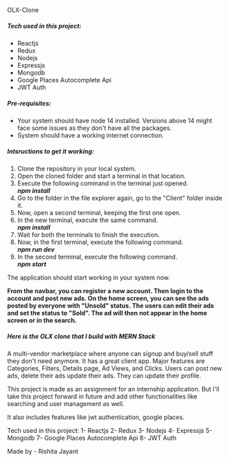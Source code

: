 OLX-Clone

<h5>Tech used in this project:</h5>
<ul>
<li>Reactjs</li>
<li>Redux</li>
<li>Nodejs</li>
<li>Expressjs</li>
<li>Mongodb</li>
<li>Google Places Autocomplete Api</li>
<li>JWT Auth</li>
</ul>

<h5>Pre-requisites:</h5>
<ul>
<li>Your system should have node 14 installed. Versions above 14 might face some issues as they don't have all the packages.
<li>System should have a working internet connection.
</ul>

<h5>Intsructions to get it working:</h5>
<ol>
<li>Clone the repository in your local system.
<li>Open the cloned folder and start a terminal in that location.
<li>Execute the following command in the terminal just opened.<br>
  <b><i>npm install</i></b>
<li>Go to the folder in the file explorer again, go to the "Client" folder inside it.
<li>Now, open a second terminal, keeping the first one open. 
<li>In the new terminal, execute the same command.<br>
  <b><i>npm install</i></b>
<li>Wait for both the terminals to finish the execution.
<li>Now, in the first terminal, execute the following command.<br>
  <b><i>npm run dev</i></b>
<li>In the second terminal, execute the following command.<br>
  <b><i>npm start</i></b>
</ol>

The application should start working in your system now.

<b>From the navbar, you can register a new account. Then login to the account and post new ads. On the home screen, you can see the ads posted by everyone with "Unsold" status.
The users can edit their ads and set the status to "Sold". The ad will then not appear in the home screen or in the search.</b>


<h5>Here is the OLX clone that I build with MERN Stack</h5>

A multi-vendor marketplace where anyone can signup and buy/sell stuff they don't need anymore. It has a great client app. Major features are Categories, Filters, Details page, Ad Views, and Clicks. Users can post new ads, delete their ads update their ads. They can update their profile.

This project is made as an assignment for an internship application. But I'll take this project forward in future and add other functionalities like searching and user management as well.

It also includes features like jwt authentication, google places.

Tech used in this project:
1- Reactjs
2- Redux
3- Nodejs
4- Expressjs
5- Mongodb
7- Google Places Autocomplete Api
8- JWT Auth

Made by - Rishita Jayant
